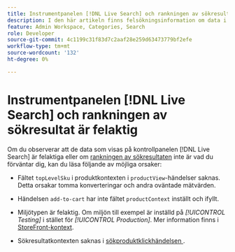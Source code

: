 ```yaml
---
title: Instrumentpanelen [!DNL Live Search] och rankningen av sökresultatet är felaktig
description: I den här artikeln finns felsökningsinformation om data i  [!DNL Live Search] kontrollpanelen är felaktiga eller om rangordningen av sökresultaten inte är vad du förväntar dig.
feature: Admin Workspace, Categories, Search
role: Developer
source-git-commit: 4c1199c31f83d7c2aaf28e259d63473779bf2efe
workflow-type: tm+mt
source-wordcount: '132'
ht-degree: 0%

---
```


# Instrumentpanelen [!DNL Live Search] och rankningen av sökresultat är felaktig

Om du observerar att de data som visas på kontrollpanelen [!DNL Live Search] är felaktiga eller om [rankningen av sökresultaten](https://experienceleague.adobe.com/en/docs/commerce-merchant-services/live-search/live-search-admin/category-merch#ranking-strategies) inte är vad du förväntar dig, kan du läsa följande av möjliga orsaker:

* Fältet `topLevelSku` i produktkontexten i `productView`-händelser saknas. Detta orsakar tomma konverteringar och andra oväntade mätvärden.

* Händelsen `add-to-cart` har inte fältet `productContext` inställt och ifyllt.

* Miljötypen är felaktig. Om miljön till exempel är inställd på *[!UICONTROL Testing]* i stället för *[!UICONTROL Production]*. Mer information finns i [StoreFront-kontext](https://github.com/adobe/commerce-events/blob/main/examples/events/example-contexts/mock-storefront-context.md).

* Sökresultatkontexten saknas i [sökproduktklickhändelsen ](https://github.com/adobe/commerce-events/blob/main/examples/events/search-product-click.md).
